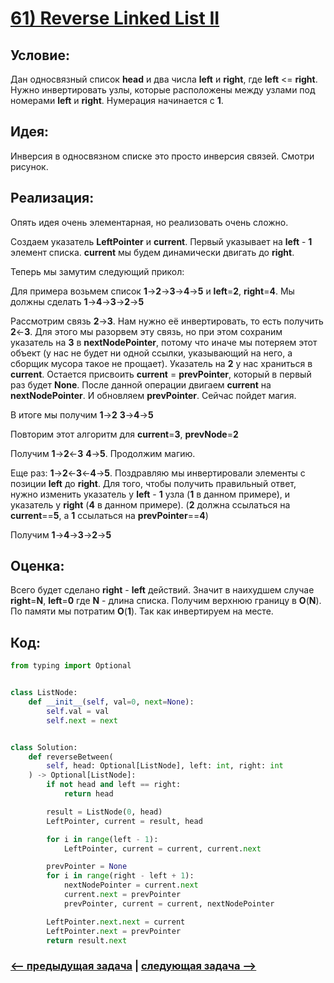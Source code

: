 # [**61) Reverse Linked List II**](https://leetcode.com/problems/reverse-linked-list-ii/description/)

## **Условие:**

Дан односвязный список **head** и два числа **left** и **right**, где **left** <= **right**. Нужно инвертировать узлы, которые расположены между узлами под номерами **left** и **right**. Нумерация начинается с **1**.

## **Идея:**

Инверсия в односвязном списке это просто инверсия связей. Смотри рисунок.

## **Реализация:**

Опять идея очень элементарная, но реализовать очень сложно.

Создаем указатель **LeftPointer** и **current**. Первый указывает на **left** - **1** элемент списка. **current** мы будем динамически двигать до **right**.

Теперь мы замутим следующий прикол:

Для примера возьмем список **1**->**2**->**3**->**4**->**5** и **left**=**2**, **right**=**4**. Мы должны сделать **1**->**4**->**3**->**2**->**5**

Рассмотрим связь **2**->**3**. Нам нужно её инвертировать, то есть получить **2**<-**3**. Для этого мы разорвем эту связь, но при этом сохраним указатель на **3** в **nextNodePointer**, потому что иначе мы потеряем этот объект (у нас не будет ни одной ссылки, указывающий на него, а сборщик мусора такое не прощает). Указатель на **2** у нас храниться в **current**. Остается присвоить **current** = **prevPointer**, который в первый раз будет **None**. После данной операции двигаем **current** на **nextNodePointer**. И обновляем **prevPointer**. Сейчас пойдет магия.

В итоге мы получим **1**->**2** **3**->**4**->**5**

Повторим этот алгоритм для **current**=**3**, **prevNode**=**2**

Получим **1**->**2**<-**3** **4**->**5**. Продолжим магию.

Еще раз: **1**->**2**<-**3**<-**4**->**5**. Поздравляю мы инвертировали элементы с позиции **left** до **right**. Для того, чтобы получить правильный ответ, нужно изменить указатель у **left** - **1** узла (**1** в данном примере), и указатель у **right** (**4** в данном примере). (**2** должна ссылаться на **current**==**5**, а **1** ссылаться на **prevPointer**==**4**)

Получим **1**->**4**->**3**->**2**->**5**



## **Оценка:**

Всего будет сделано **right** - **left** действий. Значит в наихудшем случае **right**=**N**, **left**=**0** где **N** - длина списка. Получим верхнюю границу в **O**(**N**). По памяти мы потратим **O**(**1**). Так как инвертируем на месте.

## Код:
```python
from typing import Optional


class ListNode:
    def __init__(self, val=0, next=None):
        self.val = val
        self.next = next


class Solution:
    def reverseBetween(
        self, head: Optional[ListNode], left: int, right: int
    ) -> Optional[ListNode]:
        if not head and left == right:
            return head

        result = ListNode(0, head)
        LeftPointer, current = result, head

        for i in range(left - 1):
            LeftPointer, current = current, current.next

        prevPointer = None
        for i in range(right - left + 1):
            nextNodePointer = current.next
            current.next = prevPointer
            prevPointer, current = current, nextNodePointer

        LeftPointer.next.next = current
        LeftPointer.next = prevPointer
        return result.next

```

### [<-- предыдущая задача](https://github.com/TAskMAster339/PythonAlgorithms/tree/main/60.Copy%20List%20with%20Random%20Pointer) | [следующая задача -->](https://github.com/TAskMAster339/PythonAlgorithms/tree/main/62.Reverse%20Nodes%20in%20k-Group)

